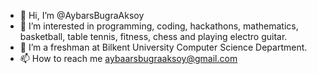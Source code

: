 - 👋 Hi, I’m @AybarsBugraAksoy
- 👀 I’m interested in programming, coding, hackathons, mathematics, basketball, table tennis, fitness, chess and playing electro guitar.
- 🌱 I’m a freshman at Bilkent University Computer Science Department.
- 📫 How to reach me aybaarsbugraaksoy@gmail.com

<!---
AybarsBugraAksoy/AybarsBugraAksoy is a ✨ special ✨ repository because its `README.md` (this file) appears on your GitHub profile.
You can click the Preview link to take a look at your changes.
--->
